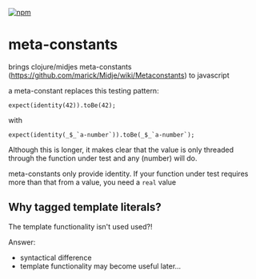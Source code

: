 [![npm](https://img.shields.io/badge/npm-0.3.2-blue.svg)](https://www.npmjs.com/package/meta-constant/)

# meta-constants

brings clojure/midjes meta-constants (https://github.com/marick/Midje/wiki/Metaconstants) to
javascript

a meta-constant replaces this testing pattern:

 ```
 expect(identity(42)).toBe(42);
 ```
 
with

 ```
 expect(identity(_$_`a-number`)).toBe(_$_`a-number`);
 ```

Although this is longer, it makes clear that the value is only threaded through
the function under test and any (number) will do.

meta-constants only provide identity. If your function under test requires more than
that from a value, you need a `real` value

## Why tagged template literals?

The template functionality isn't used used?!

Answer:
- syntactical difference
- template functionality may become useful later... 


